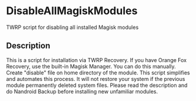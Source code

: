 # DisableAllMagiskModules
TWRP script for disabling all installed Magisk modules

## Description
This is a script for installation via TWRP Recovery. If you have Orange Fox Recovery, use the built-in Magisk Manager.
You can do this manually. Create "disable" file on home directory of the module. This script simplifies and automates this process. It will not restore your system if the previous module permanently deleted system files. Please read the description and do Nandroid Backup before installing new unfamiliar modules.
